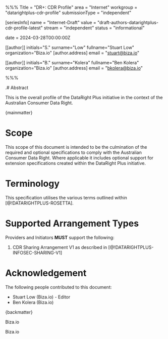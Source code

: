 %%%
Title = "DR+: CDR Profile"
area = "Internet"
workgroup = "datarightplus-cdr-profile"
submissionType = "independent"

[seriesInfo]
name = "Internet-Draft"
value = "draft-authors-datarightplus-cdr-profile-latest"
stream = "independent"
status = "informational"

date = 2024-03-28T00:00:00Z

[[author]]
initials="S."
surname="Low"
fullname="Stuart Low"
organization="Biza.io"
[author.address]
email = "stuart@biza.io"

[[author]]
initials="B."
surname="Kolera"
fullname="Ben Kolera"
organization="Biza.io"
[author.address]
email = "bkolera@biza.io"

%%%

.# Abstract

This is the overall profile of the DataRight Plus initiative in the context of the Australian Consumer Data Right.

{mainmatter}

# Scope

This scope of this document is intended to be the culmination of the required and optional specifications to comply with the Australian Consumer Data Right. Where applicable it includes optional support for extension specifications created within the DataRight Plus initiative.

# Terminology

This specification utilises the various terms outlined within [@!DATARIGHTPLUS-ROSETTA].

# Supported Arrangement Types

Providers and Initiators **MUST** support the following:

1. CDR Sharing Arrangement V1 as described in [@!DATARIGHTPLUS-INFOSEC-SHARING-V1]

# Acknowledgement

The following people contributed to this document:

- Stuart Low (Biza.io) - Editor
- Ben Kolera (Biza.io)

{backmatter}

<reference anchor="DATARIGHTPLUS-ROSETTA" target="https://datarightplus.github.io/datarightplus-specs/main/datarightplus-rosetta.html"> <front><title>DR+ Rosetta Stone</title><author initials="S." surname="Low" fullname="Stuart Low"><organization>Biza.io</organization></author></front> </reference>


<reference anchor="DATARIGHTPLUS-INFOSEC-SHARING-V1" target="https://datarightplus.github.io/datarightplus-specs/main/datarightplus-infosec-sharing-v1.html"> <front><title>CDR: Sharing Arrangement V1</title><author initials="S." surname="Low" fullname="Stuart Low"><organization>Biza.io</organization></author></front> </reference>







